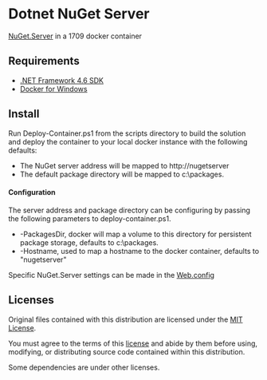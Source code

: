 # Dotnet NuGet Server

[NuGet.Server](https://github.com/NuGet/NuGet.Server) in a 1709 docker container

## Requirements

- [.NET Framework 4.6 SDK](https://www.microsoft.com/net/download/visual-studio-sdks)
- [Docker for Windows](https://docs.docker.com/docker-for-windows/install/)

## Install

Run Deploy-Container.ps1 from the scripts directory to build the solution and deploy the container to your local docker instance with the following defaults:

  - The NuGet server address will be mapped to http://nugetserver
  - The default package directory will be mapped to c:\packages.
  
#### Configuration

The server address and package directory can be configuring by passing the following parameters to deploy-container.ps1.

- -PackagesDir, docker will map a volume to this directory for persistent package storage, defaults to c:\packages.
- -Hostname, used to map a hostname to the docker container, defaults to "nugetserver"

Specific NuGet.Server settings can be made in the [Web.config](https://github.com/blakeja/dotnet-nutget/blob/master/src/NugetServer/Web.config)

## Licenses

Original files contained with this distribution are licensed under the [MIT License](https://en.wikipedia.org/wiki/MIT_License).

You must agree to the terms of this [license](LICENSE.txt) and abide by them before using, modifying, or distributing source code contained within this distribution.

Some dependencies are under other licenses.
